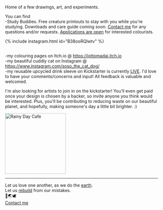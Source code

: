 

Home of a few drawings, art, and experiments.

You can find
<br> -Study Buddies. Free creature printouts to stay with you while you're studying. Downloads and care guide coming soon. <a href="https://forms.gle/bA27hf1xugAdUEus8">Contact me</a> for any questions and/or requests. <a href="https://forms.gle/8caabiy5caqUdKBe7">Applications are open</a> for interested colourists. 

{% include instagram.html id="B38ooRQlwtv" %}

<br> -my colouring pages on Itch.io @ <a href="https://jottomadai.itch.io">https://jottomadai.itch.io</a>
<br> -my beautiful cuddly cat on Instagram @ <a href="https://www.instagram.com/soso_the_cat_dog/">https://www.instagram.com/soso_the_cat_dog/</a>
<br> -my reusable upcycled drink sleeve on Kickstarter is currently <a href="https://www.kickstarter.com/projects/jotto/shapeshift-upcycled-drink-sleeves-with-an-artsy-twist?ref=1qqc4v">LIVE</a>. I'd love to have your comments/concerns and input! All feedback is valuable and welcomed.

I'm also looking for artists to join in on the kickstarter! You'll even get paid once your design is chosen by a backer, so invite anyone you think would be interested. Plus, you'll be contributing to reducing waste on our beautiful planet, and hopefully, making someone's day a little bit brighter. :)

<a href="https://imgur.com/DmU2pqT"><img src="https://i.imgur.com/DmU2pqT.jpg" title="Rainy Day Cafe" width="200"/></a>

-------
Let us love one another, as we do the <a href="https://350.org/science/">earth</a>.
<br>Let us <a href="https://globalclimatestrike.net/">rebuild</a> from our mistakes.
<br>🐝🌏🕊️
<br>
<a href="https://forms.gle/bA27hf1xugAdUEus8">Contact me</a>
<script async src="//www.instagram.com/embed.js"></script>
